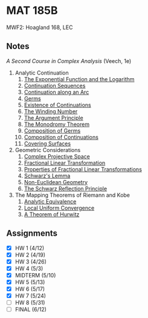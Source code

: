 # MAT 185B
MWF2: Hoagland 168, LEC
## Notes
*A Second Course in Complex Analysis* (Veech, 1e)
1. Analytic Continuation
	1. [The Exponential Function and the Logarithm](../notes/holomorphic-function.md#elementary-functions)
	2. [Continuation Sequences](../notes/analytic-continuation.md)
	3. [Continuation along an Arc](../notes/analytic-continuation.md)
	4. [Germs](../notes/analytic-continuation.md)
	5. [Existence of Continuations](../notes/analytic-continuation.md)
	6. [The Winding Number](../notes/winding-number.md)
	7. [The Argument Principle](../notes/winding-number.md)
	8. [The Monodromy Theorem](../notes/homotopy.md)
	9. [Composition of Germs](../notes/analytic-continuation.md)
	10. [Composition of Continuations](../notes/analytic-continuation.md)
	11. [Covering Surfaces](../notes/analytic-covering.md)
2. Geometric Considerations
	1. [Complex Projective Space](../notes/projective-space.md)
	3. [Fractional Linear Transformation](../notes/fractional-linear-transformation.md)
	4. [Properties of Fractional Linear Transformations](../notes/fractional-linear-transformation.md)
	6. [Schwarz's Lemma](../notes/holomorphic-function.md)
	7. [Non-Euclidean Geometry](../notes/projective-space.md#hyperbolic-space)
	8. [The Schwarz Reflection Principle](../notes/projective-space.md)
3. The Mapping Theorems of Riemann and Kobe
	1. [Analytic Equivalence](../notes/projective-space.md)
	2. [Local Uniform Convergence](../notes/holomorphic-function.md)
	3. [A Theorem of Hurwitz](../notes/holomorphic-function.md)
## Assignments
- [x] HW 1 (4/12)
- [x] HW 2 (4/19)
- [x] HW 3 (4/26)
- [x] HW 4 (5/3)
- [x] MIDTERM (5/10)
- [x] HW 5 (5/13)
- [x] HW 6 (5/17)
- [x] HW 7 (5/24)
- [ ] HW 8 (5/31)
- [ ] FINAL (6/12)